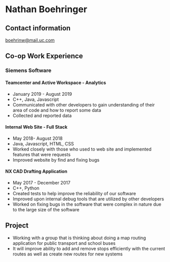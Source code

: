 ﻿# Nathan Boehringer
## Contact information
boehrinw@mail.uc.com

## Co-op Work Experience
### Siemens Software

#### Teamcenter and Active Workspace - Analytics
- January 2019 - August 2019
- C++, Java, Javascript
- Communicated with other developers to gain understanding of their area of code and how to report some data
- Collected and reported data

#### Internal Web Site - Full Stack
- May 2018- August 2018
- Java, Javascript, HTML, CSS
- Worked closely with those who used to web site and implemented features that were requests
- Improved website by find and fixing bugs

#### NX CAD Drafting Application
- May 2017 - December 2017
- C++, Python
- Created tests to help improve the reliability of our software
- Improved upon internal debug tools that are utilized by other developers
- Worked on fixing bugs in the software that were complex in nature due to the large size of the software



## Project
-   Working with a group that is thinking about doing a map routing application for public transport and school buses
- It will improve ability to add and remove stops efficiently with the current routes as well as create new routes for new systems
